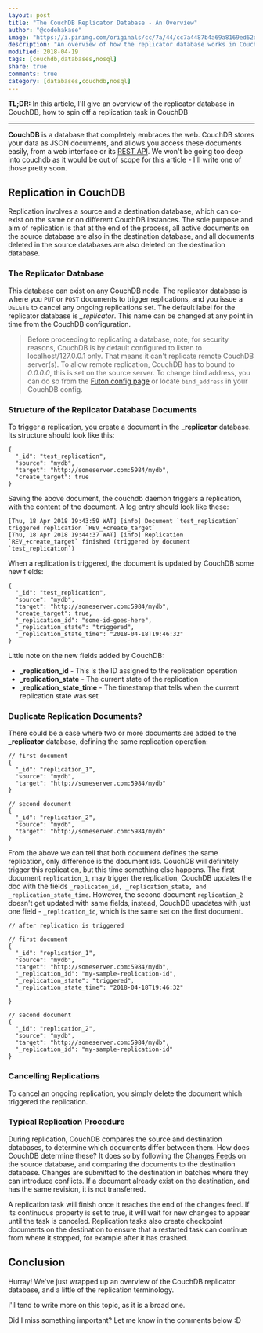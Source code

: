 ```yaml
---
layout: post
title: "The CouchDB Replicator Database - An Overview"
author: "@codehakase"
image: "https://i.pinimg.com/originals/cc/7a/44/cc7a4487b4a69a8169ed62da74a6180b.jpg"
description: "An overview of how the replicator database works in CouchDB, and how to setup replication like a Boss."
modified: 2018-04-19
tags: [couchdb,databases,nosql]
share: true
comments: true
category: [databases,couchdb,nosql]
---
```


**TL;DR:** In this article, I'll give an overview of the replicator database in CouchDB, how to spin off a replication task in CouchDB

---

**CouchDB** is a database that completely embraces the web. CouchDB stores your data as JSON documents, and allows you access these documents easily, from a web interface or its [REST API](http://docs.couchdb.org/en/2.1.1/api/basics.html#api-basics). We won't be going too deep into couchdb as it would be out of scope for this article - I'll write one of those pretty soon.


## Replication in CouchDB
Replication involves a source and a destination database, which can co-exist on the same or on different CouchDB instances. The sole purpose and aim of replication is that at the end of the process, all active documents on the source database are also in the destination database, and all documents deleted in the source databases are also deleted on the destination database.

### The Replicator Database
This database can exist on any CouchDB node. The replicator database is where you `PUT` or `POST` documents to trigger replications, and you issue a `DELETE` to cancel any ongoing replications set. The default label for the replicator database is *_replicator*. This name can be changed at any point in time from the CouchDB configuration.

> Before proceeding to replicating a database, note, for security reasons, CouchDB is by default configured to listen to localhost/127.0.0.1 only. That means it can't replicate remote CouchDB server(s). To allow remote replication, CouchDB has to bound to *0.0.0.0*, this is set on the source server. To change bind address, you can do so from the [Futon config page](http://localhost:5984/_utils/config.html) or locate `bind_address` in your CouchDB config.

### Structure of the Replicator Database Documents
To trigger a replication, you create a document in the **_replicator** database. Its structure should look like this:

```
{
  "_id": "test_replication",
  "source": "mydb",
  "target": "http://someserver.com:5984/mydb",
  "create_target": true
}
```

Saving the above document, the couchdb daemon triggers a replication, with the content of the document. A log entry should look like these:
```
[Thu, 18 Apr 2018 19:43:59 WAT] [info] Document `test_replication` triggered replication `REV_+create_target`
[Thu, 18 Apr 2018 19:44:37 WAT] [info] Replication `REV_+create_target` finished (triggered by document `test_replication`)
```

When a replication is triggered, the document is updated by CouchDB some new fields:

```
{
  "_id": "test_replication",
  "source": "mydb",
  "target": "http://someserver.com:5984/mydb",
  "create_target": true,
  "_replication_id": "some-id-goes-here",
  "_replication_state": "triggered",
  "_replication_state_time": "2018-04-18T19:46:32"
}
```
Little note on the new fields added by CouchDB:

- **_replication_id** - This is the ID assigned to the replication operation
- **_replication_state** - The current state of the replication
- **_replication_state_time** - The timestamp that tells when the current replication state was set

### Duplicate Replication Documents?
There could be a case where two or more documents are added to the **_replicator** database, defining the same replication operation:

```
// first document
{
  "_id": "replication_1",
  "source": "mydb",
  "target": "http://someserver.com:5984/mydb"
}

// second document
{
  "_id": "replication_2",
  "source": "mydb",
  "target": "http://someserver.com:5984/mydb"
}
```
From the above we can tell that both document defines the same replication, only difference is the document ids. CouchDB will definitely trigger this replication, but this time something else happens. The first document `replication_1`, may trigger the replication, CouchDB updates the doc with the fields `_replicaton_id, _replication_state, and _replication_state_time`. However, the second document `replication_2` doesn't get updated with same fields, instead, CouchDB upadates with just one field - `_replication_id`, which is the same set on the first document.

```
// after replication is triggered

// first document
{
  "_id": "replication_1",
  "source": "mydb",
  "target": "http://someserver.com:5984/mydb",
  "_replication_id": "my-sample-replication-id",
  "_replication_state": "triggered",
  "_replication_state_time": "2018-04-18T19:46:32"

}

// second document
{
  "_id": "replication_2",
  "source": "mydb",
  "target": "http://someserver.com:5984/mydb",
  "_replication_id": "my-sample-replication-id"
}
```

### Cancelling Replications
To cancel an ongoing replication, you simply delete the document which triggered the replication.


### Typical Replication Procedure
During replication, CouchDB compares the source and destination databases, to determine which documents differ between them. How does CouchDB determine these? It does so by following the [Changes Feeds](http://docs.couchdb.org/en/2.1.1/api/database/changes.html#changes) on the source database, and comparing the documents to the destination database. Changes are submitted to the destination in batches where they can introduce conflicts. If a document already exist on the destination, and has the same revision, it is not transferred.

A replication task will finish once it reaches the end of the changes feed. If its continuous property is set to true, it will wait for new changes to appear until the task is canceled. Replication tasks also create checkpoint documents on the destination to ensure that a restarted task can continue from where it stopped, for example after it has crashed.

## Conclusion
Hurray! We've just wrapped up an overview of the CouchDB replicator database, and a little of the replication terminology.

I'll tend to write more on this topic, as it is a broad one.

Did I miss something important? Let me know in the comments below :D
